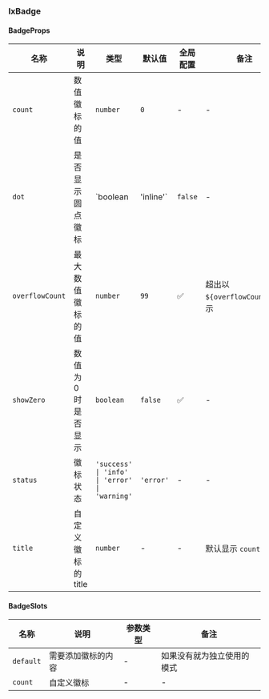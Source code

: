 ### IxBadge

#### BadgeProps

| 名称 | 说明 | 类型  | 默认值 | 全局配置 | 备注 |
| --- | --- | --- | --- | --- | --- |
| `count` | 数值徽标的值 | `number` | `0` | - | - |
| `dot` | 是否显示圆点徽标 | `boolean | 'inline'` | `false`  | - | - |
| `overflowCount` | 最大数值徽标的值 | `number` | `99` | ✅ | 超出以`${overflowCount}+`显示 |
| `showZero`| 数值为 0 时是否显示 | `boolean` | `false` | ✅ | - |
| `status`| 徽标状态 | `'success' \| 'info' \| 'error' \| 'warning'` | `'error'` | - | - |
| `title` | 自定义徽标的 title | `number` | - | - | 默认显示 `count` 的值 |

#### BadgeSlots

| 名称 | 说明 | 参数类型 | 备注 |
| --- | --- | --- | --- |
| `default` | 需要添加徽标的内容 | - | 如果没有就为独立使用的模式 |
| `count`   | 自定义徽标 | - | - |
